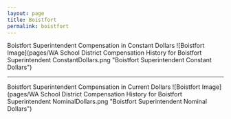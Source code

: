 ```yaml
---
layout: page
title: Boistfort
permalink: boistfort
---
```



Boistfort Superintendent Compensation in Constant Dollars
![Boistfort Image](pages/WA School District Compensation History for Boistfort Superintendent ConstantDollars.png "Boistfort Superintendent Constant Dollars")
___

Boistfort Superintendent Compensation in Current Dollars
![Boistfort Image](pages/WA School District Compensation History for Boistfort Superintendent NominalDollars.png "Boistfort Superintendent Nominal Dollars")